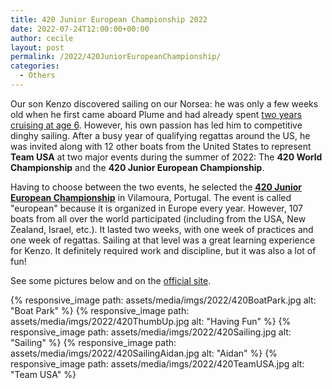 ```yaml
---
title: 420 Junior European Championship 2022
date: 2022-07-24T12:00:00+00:00
author: cecile
layout: post
permalink: /2022/420JuniorEuropeanChampionship/
categories:
  - Others
---
```

Our son Kenzo discovered sailing on our Norsea: he was only a few weeks old when
he first came aboard Plume and had already spent [two years cruising at age 6](https://photos.flupes.org/Public/Plume/Sabbatical/2009-05bCoronado-SanCarlos/i-v4Tdb8p/A).
However, his own passion has led him to competitive dinghy sailing. After a busy year of qualifying regattas around the US, he was invited along with 12 other boats from the United States to represent **Team USA** at two major events during the summer of 2022: The **420 World Championship** and the **420 Junior European Championship**. 

Having to choose between the two events, he selected the [**420 Junior European
Championship**](https://2022junioreuropeans.420sailing.org/en/default/races/race) in Vilamoura, Portugal. The event is called "european" because it is organized in Europe every year. However, 107 boats from all over the world participated (including from the USA, New Zealand, Israel, etc.). It lasted two weeks, with one week of practices and one week of regattas. Sailing at that level was a great learning experience for Kenzo. It definitely required work and discipline, but it was also a lot of fun!

See some pictures below and on the
[official site](https://int420class.smugmug.com/2022-Galleries/2022-420-Junior-Europeans).

{% responsive_image path: assets/media/imgs/2022/420BoatPark.jpg alt: "Boat Park" %}
{% responsive_image path: assets/media/imgs/2022/420ThumbUp.jpg alt: "Having Fun" %}
{% responsive_image path: assets/media/imgs/2022/420Sailing.jpg alt: "Sailing" %}
{% responsive_image path: assets/media/imgs/2022/420SailingAidan.jpg alt: "Aidan" %}
{% responsive_image path: assets/media/imgs/2022/420TeamUSA.jpg alt: "Team USA" %}

